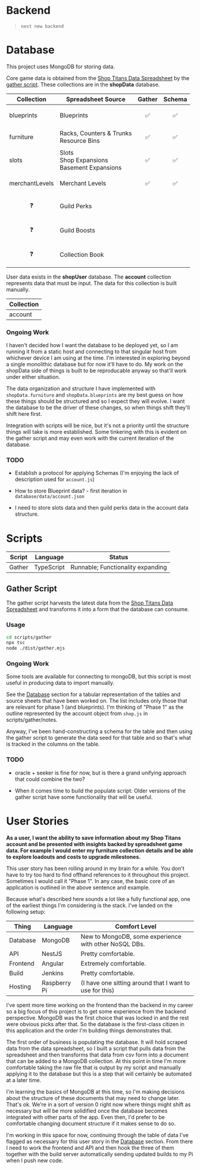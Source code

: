 # Backend

>`nest new backend`
# Database

This project uses MongoDB for storing data.

Core game data is obtained from the [Shop Titans Data Spreadsheet](https://docs.google.com/spreadsheets/d/1WLa7X8h3O0-aGKxeAlCL7bnN8-FhGd3t7pz2RCzSg8c) by the [gather script](#gather-script). These collections are in the **shopData** database.

| Collection                                             | Spreadsheet Source                                      | Gather                                                         | Schema                                                         |
| ------------------------------------------------------ | ------------------------------------------------------- | -------------------------------------------------------------- | -------------------------------------------------------------- |
| blueprints                                             | Blueprints                                              | <center><p align = "center"> :white_check_mark: </p> </center> | <center><p align = "center"> :white_check_mark: </p> </center> |
| furniture                                              | Racks, Counters & Trunks <br /> Resource Bins           | <center><p align = "center"> :white_check_mark: </p> </center> | <center><p align = "center"> :white_check_mark: </p> </center> |
| slots                                                  | Slots <br /> Shop Expansions <br /> Basement Expansions | <center><p align = "center"> :white_check_mark: </p> </center> | <center><p align = "center"> :white_check_mark: </p> </center> |
| merchantLevels                                         | Merchant Levels                                         | <center><p align = "center"> :white_check_mark: </p> </center> | <center><p align = "center"> :white_check_mark: </p> </center> |
| <center><p align = "center"> :question: </p> </center> | Guild Perks                                             |
| <center><p align = "center"> :question: </p> </center> | Guild Boosts                                            |
| <center><p align = "center"> :question: </p> </center> | Collection Book                                         |

User data exists in the **shopUser** database. The **account** collection represents data that must be input. The data for this collection is built manually.

| Collection |
| ---------- |
| account    |

### Ongoing Work

I haven't decided how I want the database to be deployed yet, so I am running it from a static host and connecting to that singular host from whichever device I am using at the time. I'm interested in exploring beyond a single monolithic database but for now it'll have to do. My work on the shopData side of things is built to be reproducable anyway so that'll work under either situation.

The data organization and structure I have implemented with `shopData.furniture` and `shopData.blueprints` are my best guess on how these things should be structured and so I expect they will evolve. I want the database to be the driver of these changes, so when things shift they'll shift here first.

Integration with scripts will be nice, but it's not a priority until the structure things will take is more established. Some tinkering with this is evident on the gather script and may even work with the current iteration of the database.

### TODO

- Establish a protocol for applying Schemas (I'm enjoying the lack of description used for `account.js`)

- How to store Blueprint data? - first iteration in `database/data/account.json`

- I need to store slots data and then guild perks data in the account data structure.

# Scripts

| Script | Language   | Status                            |
| ------ | ---------- | --------------------------------- |
| Gather | TypeScript | Runnable; Functionality expanding |

## Gather Script

The gather script harvests the latest data from the [Shop Titans Data Spreadsheet](https://docs.google.com/spreadsheets/d/1WLa7X8h3O0-aGKxeAlCL7bnN8-FhGd3t7pz2RCzSg8c) and transforms it into a form that the database can consume.

### Usage

```bash
cd scripts/gather
npx tsc
node ./dist/gather.mjs
```

### Ongoing Work

Some tools are available for connecting to mongoDB, but this script is most useful in producing data to import manually.

See the [Database](#database) section for a tabular representation of the tables and source sheets that have been worked on. The list includes only those that are relevant for phase 1 (and blueprints). I'm thinking of "Phase 1" as the outline represented by the account object from `shop.js` in scripts/gather/notes.

Anyway, I've been hand-constructing a schema for the table and then using the gather script to generate the data seed for that table and so that's what is tracked in the columns on the table.

### TODO

- oracle + seeker is fine for now, but is there a grand unifying approach that could combine the two?

- When it comes time to build the populate script: Older versions of the gather script have some functionality that will be useful.

# User Stories

**As a user, I want the ability to save information about my Shop Titans account and be presented with insights backed by spreadsheet game data. For example I would enter my furniture collection details and be able to explore loadouts and costs to upgrade milestones.**

This user story has been rolling around in my brain for a while. You don't have to try too hard to find offhand references to it throughout this project. Sometimes I would call it "Phase 1". In any case, the basic core of an application is outlined in the above sentence and example.

Because what's described here sounds a lot like a fully functional app, one of the earliest things I'm considering is the stack. I've landed on the following setup:

| Thing    | Language     | Comfort Level                                           |
| -------- | ------------ | ------------------------------------------------------- |
| Database | MongoDB      | New to MongoDB, some experience with other NoSQL DBs.   |
| API      | NestJS       | Pretty comfortable.                                     |
| Frontend | Angular      | Extremely comfortable.                                  |
| Build    | Jenkins      | Pretty comfortable.                                     |
| Hosting  | Raspberry Pi | (I have one sitting around that I want to use for this) |

I've spent more time working on the frontend than the backend in my career so a big focus of this project is to get some experience from the backend perspective. MongoDB was the first choice that was locked in and the rest were obvious picks after that. So the database is the first-class citizen in this application and the order I'm building things demonstrates that.

The first order of business is populating the database. It will hold scraped data from the data spreadsheet, so I built a script that pulls data from the spreadsheet and then transforms that data from csv form into a document that can be added to a MongoDB collection. At this point in time I'm more comfortable taking the raw file that is output by my script and manually applying it to the database but this is a step that will certainly be automated at a later time.

I'm learning the basics of MongoDB at this time, so I'm making decisions about the structure of these documents that may need to change later. That's ok. We're in a sort of version 0 right now where things might shift as necessary but will be more solidified once the database becomes integrated with other parts of the app. Even then, I'd prefer to be comfortable changing document structure if it makes sense to do so.

I'm working in this space for now, continuing through the table of data I've flagged as necessary for this user story in the [Database](#database) section. From there I need to work the frontend and API and then hook the three of them together with the build server automatically sending updated builds to my Pi when I push new code.
